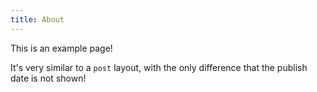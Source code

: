 ```yaml
---
title: About
---
```


This is an example page!

It's very similar to a `post` layout, with the only difference that the publish date is not shown!